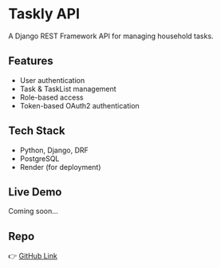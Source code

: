 # Taskly API

A Django REST Framework API for managing household tasks.

## Features
- User authentication
- Task & TaskList management
- Role-based access
- Token-based OAuth2 authentication

## Tech Stack
- Python, Django, DRF
- PostgreSQL
- Render (for deployment)

## Live Demo
Coming soon...

## Repo
👉 [GitHub Link](https://github.com/gragra-kj/Taskly_App.git)

